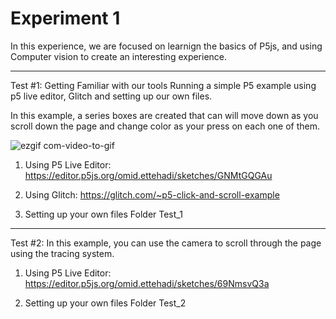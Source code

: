 # Experiment 1
In this experience, we are focused on learnign the basics of P5js, and using Computer vision
to create an interesting experience.

------------------------------------------------------------
Test #1:
Getting Familiar with our tools
Running a simple P5 example using p5 live editor, Glitch and setting up our own files.

In this example, a series boxes are created that can will move down as you scroll down
the page and change color as your press on each one of them.

![ezgif com-video-to-gif](https://user-images.githubusercontent.com/30216499/82762451-125b8400-9dcf-11ea-84a6-df4da5f5ca08.gif)

1) Using P5 Live Editor:
https://editor.p5js.org/omid.ettehadi/sketches/GNMtGQGAu

2) Using Glitch:
https://glitch.com/~p5-click-and-scroll-example

3) Setting up your own files
Folder Test_1

------------------------------------------------------------
Test #2:
In this example, you can use the camera to scroll through the page using the tracing system.

1) Using P5 Live Editor:
https://editor.p5js.org/omid.ettehadi/sketches/69NmsvQ3a

2) Setting up your own files
Folder Test_2